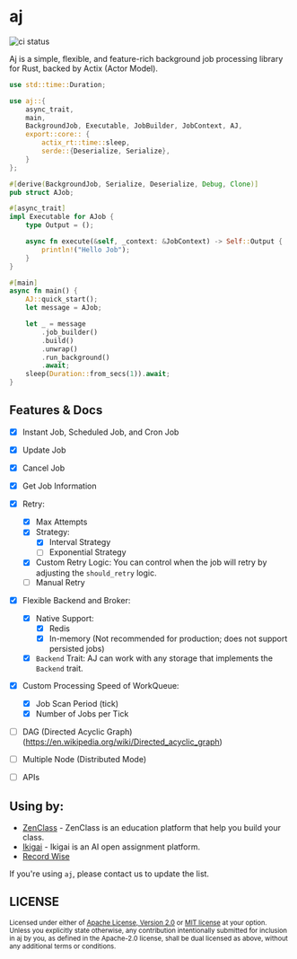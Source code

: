 # aj
![ci status](https://github.com/cptrodgers/aj/actions/workflows/test-and-build.yml/badge.svg)

Aj is a simple, flexible, and feature-rich background job processing library for Rust, backed by Actix (Actor Model).


```rust
use std::time::Duration;

use aj::{
    async_trait,
    main,
    BackgroundJob, Executable, JobBuilder, JobContext, AJ,
    export::core:: {
        actix_rt::time::sleep,
        serde::{Deserialize, Serialize},
    }
};

#[derive(BackgroundJob, Serialize, Deserialize, Debug, Clone)]
pub struct AJob;

#[async_trait]
impl Executable for AJob {
    type Output = ();

    async fn execute(&self, _context: &JobContext) -> Self::Output {
        println!("Hello Job");
    }
}

#[main]
async fn main() {
    AJ::quick_start();
    let message = AJob;

    let _ = message
        .job_builder()
        .build()
        .unwrap()
        .run_background()
        .await;
    sleep(Duration::from_secs(1)).await;
}
```

## Features & Docs

- [x] Instant Job, Scheduled Job, and Cron Job
- [x] Update Job
- [x] Cancel Job
- [x] Get Job Information
- [x] Retry:
  - [x] Max Attempts
  - [x] Strategy:
    - [x] Interval Strategy
    - [ ] Exponential Strategy
  - [x] Custom Retry Logic: You can control when the job will retry by adjusting the `should_retry` logic.
  - [ ] Manual Retry
- [x] Flexible Backend and Broker:
  - [x] Native Support:
    - [x] Redis
    - [x] In-memory (Not recommended for production; does not support persisted jobs)
  - [x] `Backend` Trait: AJ can work with any storage that implements the `Backend` trait.
- [x] Custom Processing Speed of WorkQueue:
  - [x] Job Scan Period (tick)
  - [x] Number of Jobs per Tick
- [ ] DAG (Directed Acyclic Graph) (https://en.wikipedia.org/wiki/Directed_acyclic_graph)
- [ ] Multiple Node (Distributed Mode)
- [ ] APIs


## Using by:

- [ZenClass](https://zenclass.co) - ZenClass is an education platform that help you build your class.
- [Ikigai](https://ikigai.li) - Ikigai is an AI open assignment platform.
- [Record Wise](https://recordwise.app)

If you're using `aj`, please contact us to update the list.

## LICENSE

<sup>
Licensed under either of <a href="LICENSE-APACHE">Apache License, Version
2.0</a> or <a href="LICENSE-MIT">MIT license</a> at your option.
</sup>

<br>

<sub>
Unless you explicitly state otherwise, any contribution intentionally submitted
for inclusion in aj by you, as defined in the Apache-2.0 license, shall be
dual licensed as above, without any additional terms or conditions.
</sub>
